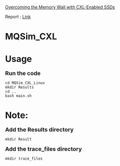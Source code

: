 
[Overcoming the Memory Wall with CXL-Enabled SSDs](https://www.usenix.org/system/files/atc23-yang-shao-peng.pdf)

Report : [Link](https://github.com/gary7102/MQSim_CXL/blob/main/Memory%E6%9C%9F%E6%9C%ABpaper%E5%A0%B1%E5%91%8A.pptx)

# MQSim_CXL

# Usage
<font size = 4>**Run the code**</font>


```
cd MQSim_CXL_Linux
mkdir Results
cd ..
bash main.sh
```

# Note:

<font size = 4>**Add the Results directory**</font>
```
mkdir Result
```
<font size = 4>**Add the trace_files directory**</font>
```
mkdir trace_files
```

